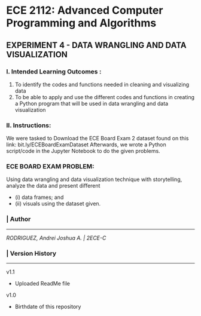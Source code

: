 # ECE 2112: Advanced Computer Programming and Algorithms 

## EXPERIMENT 4 - DATA WRANGLING AND DATA VISUALIZATION

### I. Intended Learning Outcomes :

1. To identify the codes and functions needed in cleaning and visualizing data
2. To be able to apply and use the different codes and functions in creating a Python program that will be used in data wrangling and data visualization

### II. Instructions:

We were tasked to Download the ECE Board Exam 2 dataset found on this link: bit.ly/ECEBoardExamDataset
Afterwards, we wrote a Python script/code in the Jupyter Notebook to do the given problems. 


### ECE BOARD EXAM PROBLEM: 
Using data wrangling and data visualization technique with storytelling, analyze the data and present different 
- (i) data frames; and 
- (ii) visuals using the dataset given.



### | Author
___
*RODRIGUEZ, Andrei Joshua A. | 2ECE-C*

### | Version History
___
 
v1.1
- Uploaded ReadMe file
  
v1.0
- Birthdate of this repository

